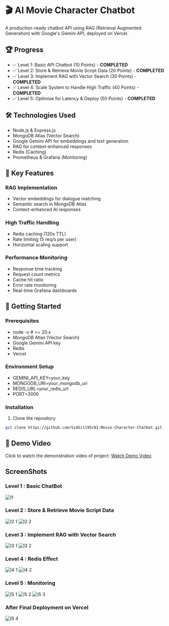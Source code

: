 # 🎬 AI Movie Character Chatbot

A production-ready chatbot API using RAG (Retrieval Augmented Generation) with Google's Gemini API, deployed on Vercel.

## 🏆 Progress
- ✅ Level 1: Basic API Chatbot (10 Points) - **COMPLETED**
- ✅ Level 2: Store & Retrieve Movie Script Data (20 Points) - **COMPLETED**
- ✅ Level 3: Implement RAG with Vector Search (30 Points) - **COMPLETED**
- ✅ Level 4: Scale System to Handle High Traffic (40 Points) - **COMPLETED**
- ✅ Level 5: Optimise for Latency & Deploy (50 Points) - **COMPLETED**

## 🛠️ Technologies Used
- Node.js & Express.js
- MongoDB Atlas (Vector Search)
- Google Gemini API for embeddings and text generation
- RAG for context-enhanced responses
- Redis (Caching)
- Prometheus & Grafana (Monitoring)

## 🎯 Key Features

### RAG Implementation
- Vector embeddings for dialogue matching
- Semantic search in MongoDB Atlas
- Context-enhanced AI responses

### High Traffic Handling
- Redis caching (120s TTL)
- Rate limiting (5 req/s per user)
- Horizontal scaling support

### Performance Monitoring
- Response time tracking
- Request count metrics
- Cache hit ratio
- Error rate monitoring
- Real-time Grafana dashboards


## 🚀 Getting Started

### Prerequisites
- node -v  # >= 20.x
- MongoDB Atlas (Vector Search)
- Google Gemini API key
- Redis 
- Vercel 

### Environment Setup
- GEMINI_API_KEY=your_key
- MONGODB_URI=your_mongodb_uri
- REDIS_URL=your_redis_url
- PORT=3000

### Installation
1. Clone the repository
```bash
git clone https://github.com/SidGit195/AI-Movie-Character-Chatbot.git
```

## 🎥 Demo Video
Click to watch the demonstration video of project: <a href="https://www.youtube.com/watch?v=QmldLikMrk0" target="_blank" rel="noopener noreferrer">Watch Demo Video</a>


## ScreenShots

### Level 1 : Basic ChatBot
![l1](https://github.com/user-attachments/assets/aea114fa-d75d-48da-8aa3-b07d94473b3b)

### Level 2 : Store & Retrieve Movie Script Data
![l2 1](https://github.com/user-attachments/assets/688c01b4-6993-474e-9f04-1a69b574063c)
![l2 2](https://github.com/user-attachments/assets/6933c000-c967-4d0f-bdd9-4023537badc0)

### Level 3 : Implement RAG with Vector Search
![l3 1](https://github.com/user-attachments/assets/1d080b7b-438e-4586-91d6-fc10d5738556)
![l3 2](https://github.com/user-attachments/assets/de228fa4-394c-4ee4-8cff-ea7fd5d68316)

### Level 4 : Redis Effect
![l4 1](https://github.com/user-attachments/assets/fdcbece9-92d9-4536-b8d9-5acc8628ce39)
![l4 2](https://github.com/user-attachments/assets/3c7682e0-cd3a-4ffd-a2a4-06431dd0bdfb)

### Level 5 : Monitoring 
![l5 1](https://github.com/user-attachments/assets/d5f29809-a30b-4159-9a71-e2e7ec33aff5)
![l5 2](https://github.com/user-attachments/assets/27ae7506-d21c-4217-b4f9-54f38962d310)
![l5 3](https://github.com/user-attachments/assets/c723e71d-9a9c-4a17-8648-c4ca64279f74)

### After Final Deployment on Vercel
![l5 4](https://github.com/user-attachments/assets/dea7921b-d8ca-427f-a422-bf45d9d04193)
